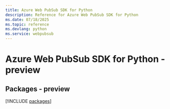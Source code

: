 ```yaml
---
title: Azure Web PubSub SDK for Python
description: Reference for Azure Web PubSub SDK for Python
ms.date: 07/18/2025
ms.topic: reference
ms.devlang: python
ms.service: webpubsub
---
```

# Azure Web PubSub SDK for Python - preview
## Packages - preview
[!INCLUDE [packages](web-pubsub-index.md)]
